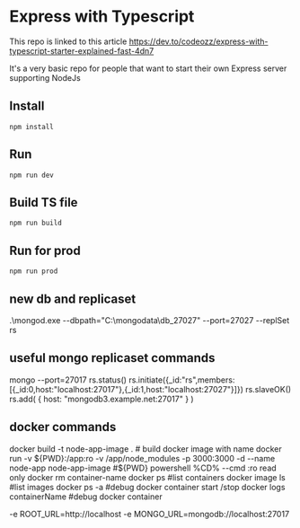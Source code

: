 # Express with Typescript

This repo is linked to this article https://dev.to/codeozz/express-with-typescript-starter-explained-fast-4dn7

It's a very basic repo for people that want to start their own Express server supporting NodeJs

## Install

```
npm install
```

## Run

```
npm run dev
```

## Build TS file

```
npm run build
```

## Run for prod

```
npm run prod
```

## new db and replicaset

.\mongod.exe --dbpath="C:\mongodata\db_27027" --port=27027 --replSet rs

## useful mongo replicaset commands
mongo --port=27017
rs.status()
rs.initiate({_id:"rs",members:[{_id:0,host:"localhost:27017"},{_id:1,host:"localhost:27027"}]})
rs.slaveOK()
rs.add( { host: "mongodb3.example.net:27017" } )

## docker commands
 docker build -t node-app-image . # build docker image with name
 docker run -v ${PWD}:/app:ro -v /app/node_modules -p 3000:3000 -d --name node-app node-app-image #${PWD} powershell %CD% --cmd :ro read only
 docker rm container-name
 docker ps #list containers
 docker image ls #list images
 docker ps -a #debug docker container start /stop
 docker logs containerName #debug docker container 


  -e ROOT_URL=http://localhost -e MONGO_URL=mongodb://localhost:27017